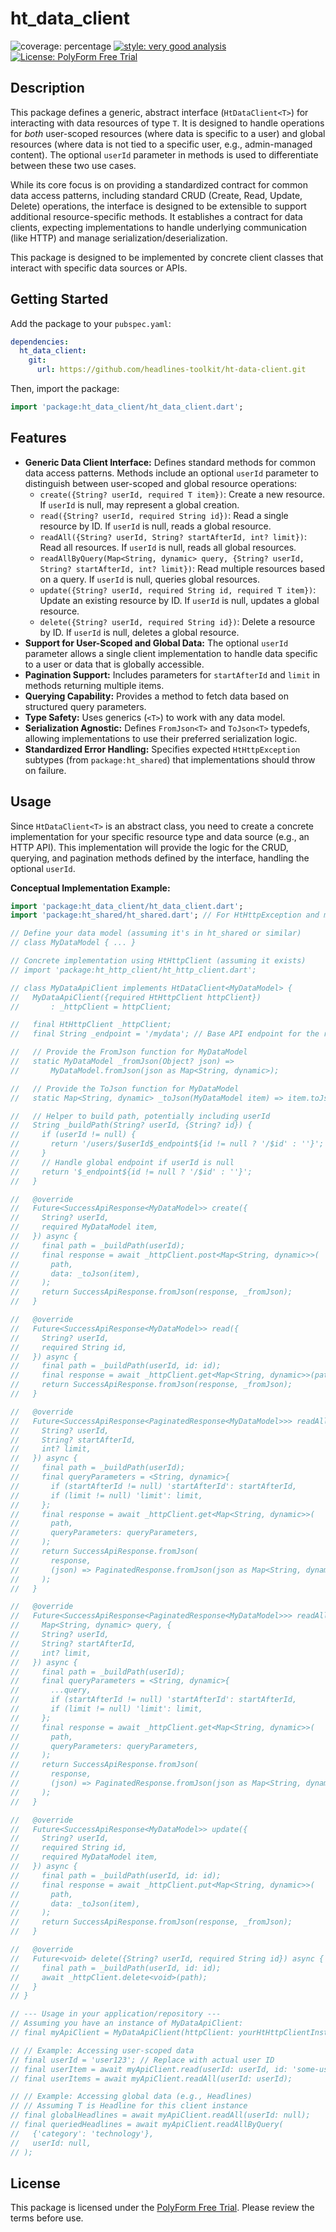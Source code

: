 # ht_data_client

![coverage: percentage](https://img.shields.io/badge/coverage-100-green)
[![style: very good analysis](https://img.shields.io/badge/style-very_good_analysis-B22C89.svg)](https://pub.dev/packages/very_good_analysis)
[![License: PolyForm Free Trial](https://img.shields.io/badge/License-PolyForm%20Free%20Trial-blue)](https://polyformproject.org/licenses/free-trial/1.0.0)

## Description

This package defines a generic, abstract interface (`HtDataClient<T>`) for
interacting with data resources of type `T`. It is designed to handle
operations for *both* user-scoped resources (where data is specific to a user)
and global resources (where data is not tied to a specific user, e.g.,
admin-managed content). The optional `userId` parameter in methods is used to
differentiate between these two use cases.

While its core focus is on providing a standardized contract for common data
access patterns, including standard CRUD (Create, Read, Update, Delete)
operations, the interface is designed to be extensible to support additional
resource-specific methods. It establishes a contract for data clients,
expecting implementations to handle underlying communication (like HTTP) and
manage serialization/deserialization.

This package is designed to be implemented by concrete client classes that
interact with specific data sources or APIs.

## Getting Started

Add the package to your `pubspec.yaml`:

```yaml
dependencies:
  ht_data_client:
    git:
      url: https://github.com/headlines-toolkit/ht-data-client.git
```

Then, import the package:

```dart
import 'package:ht_data_client/ht_data_client.dart';
```

## Features

*   **Generic Data Client Interface:** Defines standard methods for common data
    access patterns. Methods include an optional `userId` parameter to
    distinguish between user-scoped and global resource operations:
    *   `create({String? userId, required T item})`: Create a new resource.
        If `userId` is null, may represent a global creation.
    *   `read({String? userId, required String id})`: Read a single resource
         by ID. If `userId` is null, reads a global resource.
    *   `readAll({String? userId, String? startAfterId, int? limit})`: Read
        all resources. If `userId` is null, reads all global resources.
    *   `readAllByQuery(Map<String, dynamic> query, {String? userId, String? startAfterId, int? limit})`:
        Read multiple resources based on a query. If `userId` is null, queries
        global resources.
    *   `update({String? userId, required String id, required T item})`:
        Update an existing resource by ID. If `userId` is null, updates a
        global resource.
    *   `delete({String? userId, required String id})`: Delete a resource by
        ID. If `userId` is null, deletes a global resource.
*   **Support for User-Scoped and Global Data:** The optional `userId`
    parameter allows a single client implementation to handle data specific
    to a user or data that is globally accessible.
*   **Pagination Support:** Includes parameters for `startAfterId` and `limit`
    in methods returning multiple items.
*   **Querying Capability:** Provides a method to fetch data based on
    structured query parameters.
*   **Type Safety:** Uses generics (`<T>`) to work with any data model.
*   **Serialization Agnostic:** Defines `FromJson<T>` and `ToJson<T>` typedefs,
    allowing implementations to use their preferred serialization logic.
*   **Standardized Error Handling:** Specifies expected `HtHttpException`
    subtypes (from `package:ht_shared`) that implementations should throw on
    failure.

## Usage

Since `HtDataClient<T>` is an abstract class, you need to create a concrete
implementation for your specific resource type and data source (e.g., an HTTP
API). This implementation will provide the logic for the CRUD, querying, and
pagination methods defined by the interface, handling the optional `userId`.

**Conceptual Implementation Example:**

```dart
import 'package:ht_data_client/ht_data_client.dart';
import 'package:ht_shared/ht_shared.dart'; // For HtHttpException and models

// Define your data model (assuming it's in ht_shared or similar)
// class MyDataModel { ... }

// Concrete implementation using HtHttpClient (assuming it exists)
// import 'package:ht_http_client/ht_http_client.dart';

// class MyDataApiClient implements HtDataClient<MyDataModel> {
//   MyDataApiClient({required HtHttpClient httpClient})
//       : _httpClient = httpClient;

//   final HtHttpClient _httpClient;
//   final String _endpoint = '/mydata'; // Base API endpoint for the resource

//   // Provide the FromJson function for MyDataModel
//   static MyDataModel _fromJson(Object? json) =>
//       MyDataModel.fromJson(json as Map<String, dynamic>);

//   // Provide the ToJson function for MyDataModel
//   static Map<String, dynamic> _toJson(MyDataModel item) => item.toJson();

//   // Helper to build path, potentially including userId
//   String _buildPath(String? userId, {String? id}) {
//     if (userId != null) {
//       return '/users/$userId$_endpoint${id != null ? '/$id' : ''}';
//     }
//     // Handle global endpoint if userId is null
//     return '$_endpoint${id != null ? '/$id' : ''}';
//   }

//   @override
//   Future<SuccessApiResponse<MyDataModel>> create({
//     String? userId,
//     required MyDataModel item,
//   }) async {
//     final path = _buildPath(userId);
//     final response = await _httpClient.post<Map<String, dynamic>>(
//       path,
//       data: _toJson(item),
//     );
//     return SuccessApiResponse.fromJson(response, _fromJson);
//   }

//   @override
//   Future<SuccessApiResponse<MyDataModel>> read({
//     String? userId,
//     required String id,
//   }) async {
//     final path = _buildPath(userId, id: id);
//     final response = await _httpClient.get<Map<String, dynamic>>(path);
//     return SuccessApiResponse.fromJson(response, _fromJson);
//   }

//   @override
//   Future<SuccessApiResponse<PaginatedResponse<MyDataModel>>> readAll({
//     String? userId,
//     String? startAfterId,
//     int? limit,
//   }) async {
//     final path = _buildPath(userId);
//     final queryParameters = <String, dynamic>{
//       if (startAfterId != null) 'startAfterId': startAfterId,
//       if (limit != null) 'limit': limit,
//     };
//     final response = await _httpClient.get<Map<String, dynamic>>(
//       path,
//       queryParameters: queryParameters,
//     );
//     return SuccessApiResponse.fromJson(
//       response,
//       (json) => PaginatedResponse.fromJson(json as Map<String, dynamic>, _fromJson),
//     );
//   }

//   @override
//   Future<SuccessApiResponse<PaginatedResponse<MyDataModel>>> readAllByQuery(
//     Map<String, dynamic> query, {
//     String? userId,
//     String? startAfterId,
//     int? limit,
//   }) async {
//     final path = _buildPath(userId);
//     final queryParameters = <String, dynamic>{
//       ...query,
//       if (startAfterId != null) 'startAfterId': startAfterId,
//       if (limit != null) 'limit': limit,
//     };
//     final response = await _httpClient.get<Map<String, dynamic>>(
//       path,
//       queryParameters: queryParameters,
//     );
//     return SuccessApiResponse.fromJson(
//       response,
//       (json) => PaginatedResponse.fromJson(json as Map<String, dynamic>, _fromJson),
//     );
//   }

//   @override
//   Future<SuccessApiResponse<MyDataModel>> update({
//     String? userId,
//     required String id,
//     required MyDataModel item,
//   }) async {
//     final path = _buildPath(userId, id: id);
//     final response = await _httpClient.put<Map<String, dynamic>>(
//       path,
//       data: _toJson(item),
//     );
//     return SuccessApiResponse.fromJson(response, _fromJson);
//   }

//   @override
//   Future<void> delete({String? userId, required String id}) async {
//     final path = _buildPath(userId, id: id);
//     await _httpClient.delete<void>(path);
//   }
// }

// --- Usage in your application/repository ---
// Assuming you have an instance of MyDataApiClient:
// final myApiClient = MyDataApiClient(httpClient: yourHtHttpClientInstance);

// // Example: Accessing user-scoped data
// final userId = 'user123'; // Replace with actual user ID
// final userItem = await myApiClient.read(userId: userId, id: 'some-user-item-id');
// final userItems = await myApiClient.readAll(userId: userId);

// // Example: Accessing global data (e.g., Headlines)
// // Assuming T is Headline for this client instance
// final globalHeadlines = await myApiClient.readAll(userId: null);
// final queriedHeadlines = await myApiClient.readAllByQuery(
//   {'category': 'technology'},
//   userId: null,
// );
```

## License

This package is licensed under the [PolyForm Free Trial](LICENSE). Please
review the terms before use.
